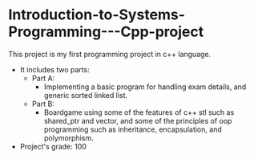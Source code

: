 # Introduction-to-Systems-Programming---Cpp-project


This project is my first programming project in c++ language.
- It includes two parts:
  - Part A:
     - Implementing a basic program for handling exam details, and generic sorted linked list.
  - Part B:
     - Boardgame using some of the features of c++ stl such as shared_ptr and vector, and
       some of the principles of oop programming such as inheritance, encapsulation, and polymorphism.
- Project's grade: 100
